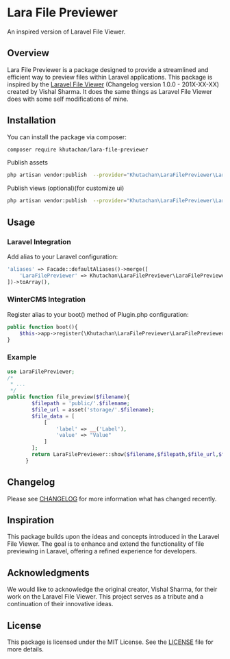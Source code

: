 # Lara File Previewer

An inspired version of Laravel File Viewer.

## Overview

Lara File Previewer is a package designed to provide a streamlined and efficient way to preview files within Laravel applications. This package is inspired by the [Laravel File Viewer](https://github.com/vish4395/lara-file-previewer) (Changelog version 1.0.0 - 201X-XX-XX) created by Vishal Sharma. It does the same things as Laravel File Viewer does with some self modifications of mine.

## Installation

You can install the package via composer:

```bash
composer require khutachan/lara-file-previewer
```

Publish assets

```bash
php artisan vendor:publish  --provider="Khutachan\LaraFilePreviewer\LaraFilePreviewerServiceProvider" --tag=assets
```

Publish views (optional)(for customize ui)

```bash
php artisan vendor:publish  --provider="Khutachan\LaraFilePreviewer\LaraFilePreviewerServiceProvider" --tag=views
```

## Usage

### Laravel Integration

Add alias to your Laravel configuration:

```php
'aliases' => Facade::defaultAliases()->merge([
    'LaraFilePreviewer' => Khutachan\LaraFilePreviewer\LaraFilePreviewerFacade::class,
])->toArray(),
```

### WinterCMS Integration

Register alias to your boot() method of Plugin.php configuration:

```php
public function boot(){
    $this->app->register(\Khutachan\LaraFilePreviewer\LaraFilePreviewerServiceProvider::class);
}
```

### Example

```php
use LaraFilePreviewer;
/*
 * ...
 */
public function file_preview($filename){
        $filepath = 'public/'.$filename;
        $file_url = asset('storage/'.$filename);
        $file_data = [
            [
                'label' => __('Label'),
                'value' => "Value"
            ]
        ];
        return LaraFilePreviewer::show($filename,$filepath,$file_url,$file_data);
      }
```

## Changelog

Please see [CHANGELOG](CHANGELOG.md) for more information what has changed recently.

## Inspiration

This package builds upon the ideas and concepts introduced in the Laravel File Viewer. The goal is to enhance and extend the functionality of file previewing in Laravel, offering a refined experience for developers.

## Acknowledgments

We would like to acknowledge the original creator, Vishal Sharma, for their work on the Laravel File Viewer. This project serves as a tribute and a continuation of their innovative ideas.

## License

This package is licensed under the MIT License. See the [LICENSE](LICENSE) file for more details.

